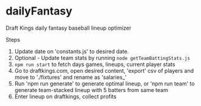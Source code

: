 # dailyFantasy
Draft Kings daily fantasy baseball lineup optimizer

Steps
1. Update date on 'constants.js' to desired date.
2. Optional - Update team stats by running `node getTeamBattingStats.js`
3. `npm run start` to fetch days games, lineups, current player stats
4. Go to draftkings.com, open desired content, 'export' csv of players and move to './fixtures' and rename as 'salaries_<date>'
5. Run 'npm run generate' to generate optimal lineup, or 'npm run team' to generate team-stacked lineup with 5 batters from same team
6. Enter lineup on draftkings, collect profits